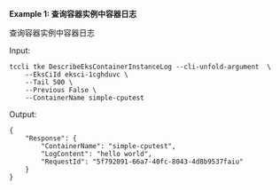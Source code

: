 **Example 1: 查询容器实例中容器日志**

查询容器实例中容器日志

Input: 

```
tccli tke DescribeEksContainerInstanceLog --cli-unfold-argument  \
    --EksCiId eksci-1cghduvc \
    --Tail 500 \
    --Previous False \
    --ContainerName simple-cputest
```

Output: 
```
{
    "Response": {
        "ContainerName": "simple-cputest",
        "LogContent": "hello world",
        "RequestId": "5f792091-66a7-40fc-8043-4d8b9537faiu"
    }
}
```

